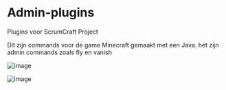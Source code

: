 # Admin-plugins

Plugins voor ScrumCraft Project

Dit zijn commands voor de game Minecraft gemaakt met een Java.
het zijn admin commands zoals fly en vanish

![image](https://user-images.githubusercontent.com/94444127/170982412-41fa2bad-e1d9-4bc1-9fe9-ad0a16404d7c.png)

![image](https://user-images.githubusercontent.com/94444127/170982657-694e6ee1-bd3c-4079-afe8-c786515ce4ba.png)


